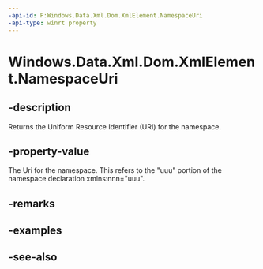 ```yaml
---
-api-id: P:Windows.Data.Xml.Dom.XmlElement.NamespaceUri
-api-type: winrt property
---
```


<!-- Property syntax
public object NamespaceUri { get; }
-->

# Windows.Data.Xml.Dom.XmlElement.NamespaceUri

## -description
Returns the Uniform Resource Identifier (URI) for the namespace.

## -property-value
The Uri for the namespace. This refers to the "uuu" portion of the namespace declaration xmlns:nnn="uuu".

## -remarks

## -examples

## -see-also
